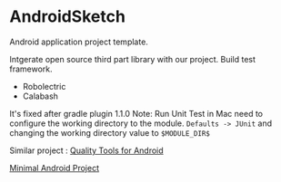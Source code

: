 AndroidSketch
=============
Android application project template.

Intgerate open source third part library with our project. Build test framework.

* Robolectric
* Calabash

It's fixed after gradle plugin 1.1.0
Note: Run Unit Test in Mac
need to configure the working directory to the module. `Defaults -> JUnit` and changing the working directory value to `$MODULE_DIR$`


Similar project :
[Quality Tools for Android](https://github.com/stephanenicolas/Quality-Tools-for-Android)

[Minimal Android Project](https://github.com/nenick/AndroidStudioAndRobolectric/tree/library-with-aar)
